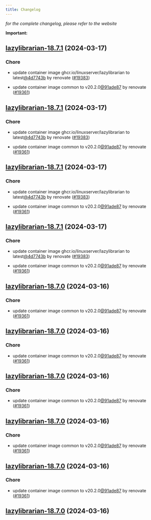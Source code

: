 ```yaml
---
title: Changelog
---
```



*for the complete changelog, please refer to the website*

**Important:**


## [lazylibrarian-18.7.1](https://github.com/truecharts/charts/compare/lazylibrarian-18.6.0...lazylibrarian-18.7.1) (2024-03-17)

### Chore



- update container image ghcr.io/linuxserver/lazylibrarian to latest[@4d7743b](https://github.com/4d7743b) by renovate ([#19383](https://github.com/truecharts/charts/issues/19383))

- update container image common to v20.2.0[@91ade87](https://github.com/91ade87) by renovate ([#19361](https://github.com/truecharts/charts/issues/19361))


## [lazylibrarian-18.7.1](https://github.com/truecharts/charts/compare/lazylibrarian-18.6.0...lazylibrarian-18.7.1) (2024-03-17)

### Chore



- update container image ghcr.io/linuxserver/lazylibrarian to latest[@4d7743b](https://github.com/4d7743b) by renovate ([#19383](https://github.com/truecharts/charts/issues/19383))

- update container image common to v20.2.0[@91ade87](https://github.com/91ade87) by renovate ([#19361](https://github.com/truecharts/charts/issues/19361))


## [lazylibrarian-18.7.1](https://github.com/truecharts/charts/compare/lazylibrarian-18.6.0...lazylibrarian-18.7.1) (2024-03-17)

### Chore



- update container image ghcr.io/linuxserver/lazylibrarian to latest[@4d7743b](https://github.com/4d7743b) by renovate ([#19383](https://github.com/truecharts/charts/issues/19383))

- update container image common to v20.2.0[@91ade87](https://github.com/91ade87) by renovate ([#19361](https://github.com/truecharts/charts/issues/19361))


## [lazylibrarian-18.7.1](https://github.com/truecharts/charts/compare/lazylibrarian-18.6.0...lazylibrarian-18.7.1) (2024-03-17)

### Chore



- update container image ghcr.io/linuxserver/lazylibrarian to latest[@4d7743b](https://github.com/4d7743b) by renovate ([#19383](https://github.com/truecharts/charts/issues/19383))

- update container image common to v20.2.0[@91ade87](https://github.com/91ade87) by renovate ([#19361](https://github.com/truecharts/charts/issues/19361))


## [lazylibrarian-18.7.0](https://github.com/truecharts/charts/compare/lazylibrarian-18.6.0...lazylibrarian-18.7.0) (2024-03-16)

### Chore



- update container image common to v20.2.0[@91ade87](https://github.com/91ade87) by renovate ([#19361](https://github.com/truecharts/charts/issues/19361))


## [lazylibrarian-18.7.0](https://github.com/truecharts/charts/compare/lazylibrarian-18.6.0...lazylibrarian-18.7.0) (2024-03-16)

### Chore



- update container image common to v20.2.0[@91ade87](https://github.com/91ade87) by renovate ([#19361](https://github.com/truecharts/charts/issues/19361))


## [lazylibrarian-18.7.0](https://github.com/truecharts/charts/compare/lazylibrarian-18.6.0...lazylibrarian-18.7.0) (2024-03-16)

### Chore



- update container image common to v20.2.0[@91ade87](https://github.com/91ade87) by renovate ([#19361](https://github.com/truecharts/charts/issues/19361))


## [lazylibrarian-18.7.0](https://github.com/truecharts/charts/compare/lazylibrarian-18.6.0...lazylibrarian-18.7.0) (2024-03-16)

### Chore



- update container image common to v20.2.0[@91ade87](https://github.com/91ade87) by renovate ([#19361](https://github.com/truecharts/charts/issues/19361))


## [lazylibrarian-18.7.0](https://github.com/truecharts/charts/compare/lazylibrarian-18.6.0...lazylibrarian-18.7.0) (2024-03-16)

### Chore



- update container image common to v20.2.0[@91ade87](https://github.com/91ade87) by renovate ([#19361](https://github.com/truecharts/charts/issues/19361))


## [lazylibrarian-18.7.0](https://github.com/truecharts/charts/compare/lazylibrarian-18.6.0...lazylibrarian-18.7.0) (2024-03-16)